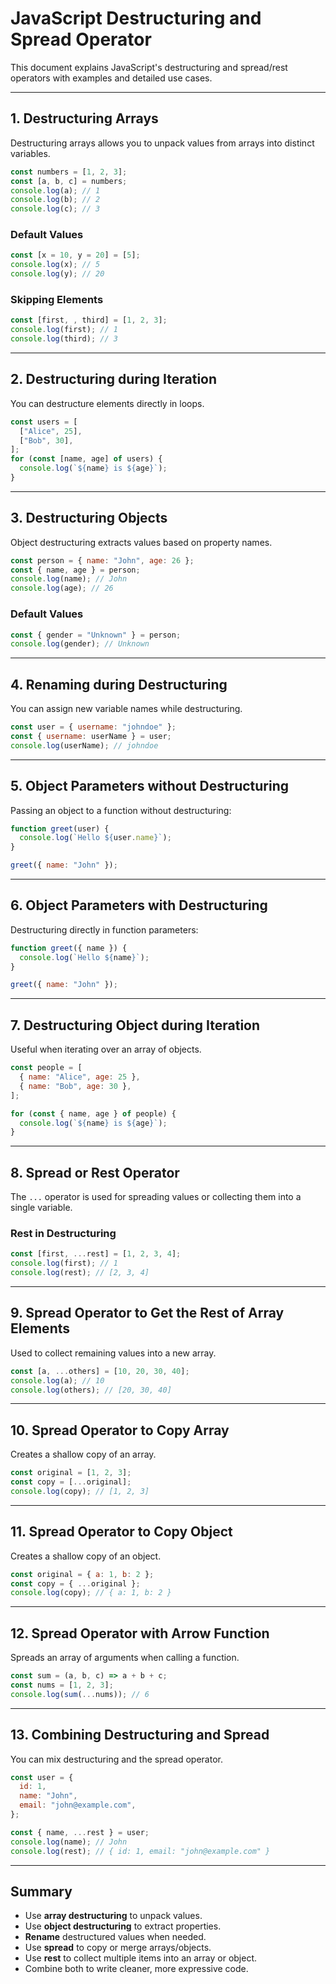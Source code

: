 # JavaScript Destructuring and Spread Operator

This document explains JavaScript's destructuring and spread/rest operators with examples and detailed use cases.

---

## 1. Destructuring Arrays

Destructuring arrays allows you to unpack values from arrays into distinct variables.

```js
const numbers = [1, 2, 3];
const [a, b, c] = numbers;
console.log(a); // 1
console.log(b); // 2
console.log(c); // 3
```

### Default Values

```js
const [x = 10, y = 20] = [5];
console.log(x); // 5
console.log(y); // 20
```

### Skipping Elements

```js
const [first, , third] = [1, 2, 3];
console.log(first); // 1
console.log(third); // 3
```

---

## 2. Destructuring during Iteration

You can destructure elements directly in loops.

```js
const users = [
  ["Alice", 25],
  ["Bob", 30],
];
for (const [name, age] of users) {
  console.log(`${name} is ${age}`);
}
```

---

## 3. Destructuring Objects

Object destructuring extracts values based on property names.

```js
const person = { name: "John", age: 26 };
const { name, age } = person;
console.log(name); // John
console.log(age); // 26
```

### Default Values

```js
const { gender = "Unknown" } = person;
console.log(gender); // Unknown
```

---

## 4. Renaming during Destructuring

You can assign new variable names while destructuring.

```js
const user = { username: "johndoe" };
const { username: userName } = user;
console.log(userName); // johndoe
```

---

## 5. Object Parameters without Destructuring

Passing an object to a function without destructuring:

```js
function greet(user) {
  console.log(`Hello ${user.name}`);
}

greet({ name: "John" });
```

---

## 6. Object Parameters with Destructuring

Destructuring directly in function parameters:

```js
function greet({ name }) {
  console.log(`Hello ${name}`);
}

greet({ name: "John" });
```

---

## 7. Destructuring Object during Iteration

Useful when iterating over an array of objects.

```js
const people = [
  { name: "Alice", age: 25 },
  { name: "Bob", age: 30 },
];

for (const { name, age } of people) {
  console.log(`${name} is ${age}`);
}
```

---

## 8. Spread or Rest Operator

The `...` operator is used for spreading values or collecting them into a single variable.

### Rest in Destructuring

```js
const [first, ...rest] = [1, 2, 3, 4];
console.log(first); // 1
console.log(rest); // [2, 3, 4]
```

---

## 9. Spread Operator to Get the Rest of Array Elements

Used to collect remaining values into a new array.

```js
const [a, ...others] = [10, 20, 30, 40];
console.log(a); // 10
console.log(others); // [20, 30, 40]
```

---

## 10. Spread Operator to Copy Array

Creates a shallow copy of an array.

```js
const original = [1, 2, 3];
const copy = [...original];
console.log(copy); // [1, 2, 3]
```

---

## 11. Spread Operator to Copy Object

Creates a shallow copy of an object.

```js
const original = { a: 1, b: 2 };
const copy = { ...original };
console.log(copy); // { a: 1, b: 2 }
```

---

## 12. Spread Operator with Arrow Function

Spreads an array of arguments when calling a function.

```js
const sum = (a, b, c) => a + b + c;
const nums = [1, 2, 3];
console.log(sum(...nums)); // 6
```

---

## 13. Combining Destructuring and Spread

You can mix destructuring and the spread operator.

```js
const user = {
  id: 1,
  name: "John",
  email: "john@example.com",
};

const { name, ...rest } = user;
console.log(name); // John
console.log(rest); // { id: 1, email: "john@example.com" }
```

---

## Summary

- Use **array destructuring** to unpack values.
- Use **object destructuring** to extract properties.
- **Rename** destructured values when needed.
- Use **spread** to copy or merge arrays/objects.
- Use **rest** to collect multiple items into an array or object.
- Combine both to write cleaner, more expressive code.
